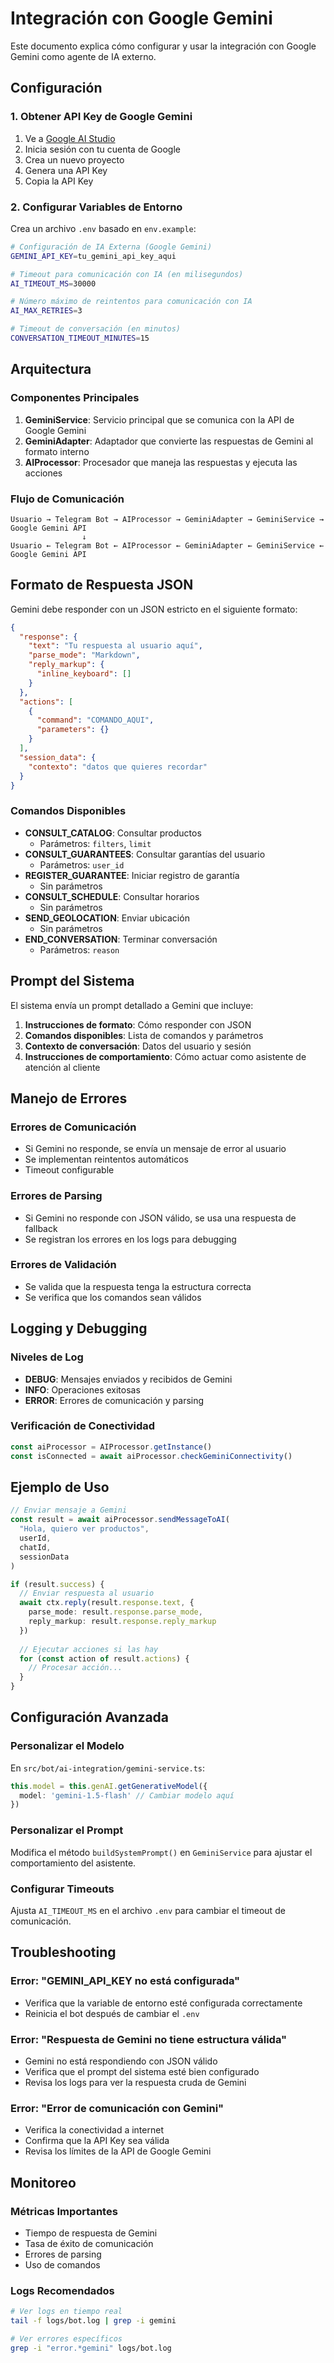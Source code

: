 # Integración con Google Gemini

Este documento explica cómo configurar y usar la integración con Google Gemini como agente de IA externo.

## Configuración

### 1. Obtener API Key de Google Gemini

1. Ve a [Google AI Studio](https://aistudio.google.com/)
2. Inicia sesión con tu cuenta de Google
3. Crea un nuevo proyecto
4. Genera una API Key
5. Copia la API Key

### 2. Configurar Variables de Entorno

Crea un archivo `.env` basado en `env.example`:

```bash
# Configuración de IA Externa (Google Gemini)
GEMINI_API_KEY=tu_gemini_api_key_aqui

# Timeout para comunicación con IA (en milisegundos)
AI_TIMEOUT_MS=30000

# Número máximo de reintentos para comunicación con IA
AI_MAX_RETRIES=3

# Timeout de conversación (en minutos)
CONVERSATION_TIMEOUT_MINUTES=15
```

## Arquitectura

### Componentes Principales

1. **GeminiService**: Servicio principal que se comunica con la API de Google Gemini
2. **GeminiAdapter**: Adaptador que convierte las respuestas de Gemini al formato interno
3. **AIProcessor**: Procesador que maneja las respuestas y ejecuta las acciones

### Flujo de Comunicación

```
Usuario → Telegram Bot → AIProcessor → GeminiAdapter → GeminiService → Google Gemini API
                ↓
Usuario ← Telegram Bot ← AIProcessor ← GeminiAdapter ← GeminiService ← Google Gemini API
```

## Formato de Respuesta JSON

Gemini debe responder con un JSON estricto en el siguiente formato:

```json
{
  "response": {
    "text": "Tu respuesta al usuario aquí",
    "parse_mode": "Markdown",
    "reply_markup": {
      "inline_keyboard": []
    }
  },
  "actions": [
    {
      "command": "COMANDO_AQUI",
      "parameters": {}
    }
  ],
  "session_data": {
    "contexto": "datos que quieres recordar"
  }
}
```

### Comandos Disponibles

- **CONSULT_CATALOG**: Consultar productos
  - Parámetros: `filters`, `limit`
- **CONSULT_GUARANTEES**: Consultar garantías del usuario
  - Parámetros: `user_id`
- **REGISTER_GUARANTEE**: Iniciar registro de garantía
  - Sin parámetros
- **CONSULT_SCHEDULE**: Consultar horarios
  - Sin parámetros
- **SEND_GEOLOCATION**: Enviar ubicación
  - Sin parámetros
- **END_CONVERSATION**: Terminar conversación
  - Parámetros: `reason`

## Prompt del Sistema

El sistema envía un prompt detallado a Gemini que incluye:

1. **Instrucciones de formato**: Cómo responder con JSON
2. **Comandos disponibles**: Lista de comandos y parámetros
3. **Contexto de conversación**: Datos del usuario y sesión
4. **Instrucciones de comportamiento**: Cómo actuar como asistente de atención al cliente

## Manejo de Errores

### Errores de Comunicación
- Si Gemini no responde, se envía un mensaje de error al usuario
- Se implementan reintentos automáticos
- Timeout configurable

### Errores de Parsing
- Si Gemini no responde con JSON válido, se usa una respuesta de fallback
- Se registran los errores en los logs para debugging

### Errores de Validación
- Se valida que la respuesta tenga la estructura correcta
- Se verifica que los comandos sean válidos

## Logging y Debugging

### Niveles de Log
- **DEBUG**: Mensajes enviados y recibidos de Gemini
- **INFO**: Operaciones exitosas
- **ERROR**: Errores de comunicación y parsing

### Verificación de Conectividad
```typescript
const aiProcessor = AIProcessor.getInstance()
const isConnected = await aiProcessor.checkGeminiConnectivity()
```

## Ejemplo de Uso

```typescript
// Enviar mensaje a Gemini
const result = await aiProcessor.sendMessageToAI(
  "Hola, quiero ver productos",
  userId,
  chatId,
  sessionData
)

if (result.success) {
  // Enviar respuesta al usuario
  await ctx.reply(result.response.text, {
    parse_mode: result.response.parse_mode,
    reply_markup: result.response.reply_markup
  })
  
  // Ejecutar acciones si las hay
  for (const action of result.actions) {
    // Procesar acción...
  }
}
```

## Configuración Avanzada

### Personalizar el Modelo
En `src/bot/ai-integration/gemini-service.ts`:

```typescript
this.model = this.genAI.getGenerativeModel({ 
  model: 'gemini-1.5-flash' // Cambiar modelo aquí
})
```

### Personalizar el Prompt
Modifica el método `buildSystemPrompt()` en `GeminiService` para ajustar el comportamiento del asistente.

### Configurar Timeouts
Ajusta `AI_TIMEOUT_MS` en el archivo `.env` para cambiar el timeout de comunicación.

## Troubleshooting

### Error: "GEMINI_API_KEY no está configurada"
- Verifica que la variable de entorno esté configurada correctamente
- Reinicia el bot después de cambiar el `.env`

### Error: "Respuesta de Gemini no tiene estructura válida"
- Gemini no está respondiendo con JSON válido
- Verifica que el prompt del sistema esté bien configurado
- Revisa los logs para ver la respuesta cruda de Gemini

### Error: "Error de comunicación con Gemini"
- Verifica la conectividad a internet
- Confirma que la API Key sea válida
- Revisa los límites de la API de Google Gemini

## Monitoreo

### Métricas Importantes
- Tiempo de respuesta de Gemini
- Tasa de éxito de comunicación
- Errores de parsing
- Uso de comandos

### Logs Recomendados
```bash
# Ver logs en tiempo real
tail -f logs/bot.log | grep -i gemini

# Ver errores específicos
grep -i "error.*gemini" logs/bot.log
```
